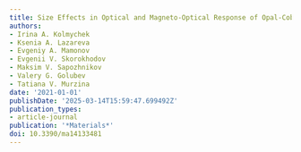 ```yaml
---
title: Size Effects in Optical and Magneto-Optical Response of Opal-Cobalt Heterostructures
authors:
- Irina A. Kolmychek
- Ksenia A. Lazareva
- Evgeniy A. Mamonov
- Evgenii V. Skorokhodov
- Maksim V. Sapozhnikov
- Valery G. Golubev
- Tatiana V. Murzina
date: '2021-01-01'
publishDate: '2025-03-14T15:59:47.699492Z'
publication_types:
- article-journal
publication: '*Materials*'
doi: 10.3390/ma14133481
---
```

